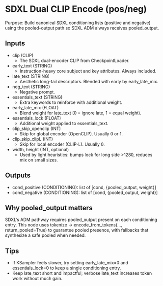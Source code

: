 # SDXL Dual CLIP Encode (pos/neg)

Purpose: Build canonical SDXL conditioning lists (positive and negative) using the pooled-output path so SDXL ADM always receives pooled_output.

## Inputs

- clip (CLIP)
  - The SDXL dual-encoder CLIP from CheckpointLoader.
- early_text (STRING)
  - Instruction-heavy core subject and key attributes. Always included.
- late_text (STRING)
  - Aesthetic long-tail descriptors. Blended with early by early_late_mix.
- neg_text (STRING)
  - Negative prompt.
- essentials_text (STRING)
  - Extra keywords to reinforce with additional weight.
- early_late_mix (FLOAT)
  - Blend weight for late_text (0 = ignore late, 1 = equal weight).
- essentials_lock (FLOAT)
  - Additional weight applied to essentials_text.
- clip_skip_openclip (INT)
  - Skip for global encoder (OpenCLIP). Usually 0 or 1.
- clip_skip_clipL (INT)
  - Skip for local encoder (CLIP-L). Usually 0.
- width, height (INT, optional)
  - Used by light heuristics: bumps lock for long side >1280, reduces mix on small sizes.

## Outputs

- cond_positive (CONDITIONING): list of [cond, {pooled_output, weight}]
- cond_negative (CONDITIONING): list of [cond, {pooled_output, weight}]

## Why pooled_output matters

SDXL’s ADM pathway requires pooled_output present on each conditioning entry. This node uses tokenize -> encode_from_tokens(..., return_pooled=True) to guarantee pooled presence, with fallbacks that synthesize a safe pooled when needed.

## Tips

- If KSampler feels slower, try setting early_late_mix=0 and essentials_lock=0 to keep a single conditioning entry.
- Keep late_text short and impactful; verbose late_text increases token work without much gain.
